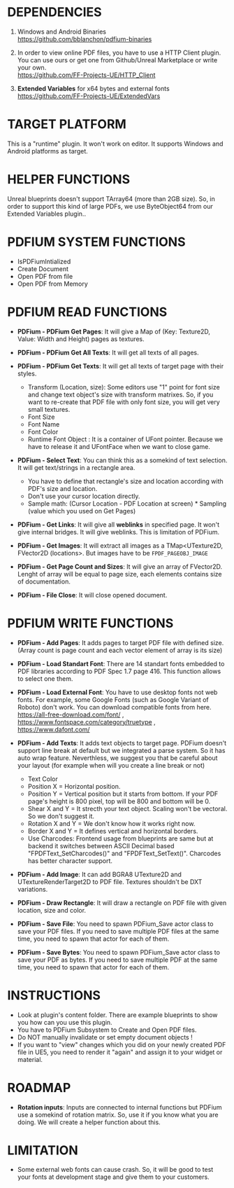 # DEPENDENCIES
1. Windows and Android Binaries<br />
https://github.com/bblanchon/pdfium-binaries

2. In order to view online PDF files, you have to use a HTTP Client plugin. You can use ours or get one from Github/Unreal Marketplace or write your own.<br />
https://github.com/FF-Projects-UE/HTTP_Client

3. <b>Extended Variables</b> for x64 bytes and external fonts<br />
https://github.com/FF-Projects-UE/ExtendedVars

# TARGET PLATFORM
This is a "runtime" plugin. It won't work on editor. It supports Windows and Android platforms as target.

# HELPER FUNCTIONS
Unreal blueprints doesn't support TArray64<uint8> (more than 2GB size). So, in order to support this kind of large PDFs, we use ByteObject64 from our Extended Variables plugin..

# PDFIUM SYSTEM FUNCTIONS
* IsPDFiumIntialized
* Create Document
* Open PDF from file
* Open PDF from Memory

# PDFIUM READ FUNCTIONS
* <b>PDFium - PDFium Get Pages</b>: It will give a Map of (Key: Texture2D, Value: Width and Height) pages as textures.
* <b>PDFium - PDFium Get All Texts</b>: It will get all texts of all pages.
* <b>PDFium - PDFium Get Texts</b>: It will get all texts of target page with their styles.
	* Transform (Location, size): Some editors use "1" point for font size and change text object's size with transform matrixes. So, if you want to re-create that PDF file with only font size, you will get very small textures.
	* Font Size
	* Font Name
	* Font Color
	* Runtime Font Object : It is a container of UFont pointer. Because we have to release it and UFontFace when we want to close game.

* <b>PDFium - Select Text</b>: You can think this as a somekind of text selection. It will get text/strings in a rectangle area.
	* You have to define that rectangle's size and location according with PDF's size and location.
	* Don't use your cursor location directly.
	* Sample math: (Cursor Location - PDF Location at screen) * Sampling (value which you used on Get Pages)

* <b>PDFium - Get Links</b>: It will give all <b>weblinks</b> in specified page. It won't give internal bridges. It will give weblinks. This is limitation of PDFium.
* <b>PDFium - Get Images</b>: It will extract all images as a TMap<UTexture2D, FVector2D (locations>. But images have to be ``FPDF_PAGEOBJ_IMAGE``
* <b>PDFium - Get Page Count and Sizes</b>: It will give an array of FVector2D. Lenght of array will be equal to page size, each elements contains size of documentation.
* <b>PDFium - File Close</b>: It will close opened document.

# PDFIUM WRITE FUNCTIONS
* <b>PDFium - Add Pages</b>: It adds pages to target PDF file with defined size. (Array count is page count and each vector element of array is its size)
* <b>PDFium - Load Standart Font</b>: There are 14 standart fonts embedded to PDF libraries according to PDF Spec 1.7 page 416. This function allows to select one them.
* <b>PDFium - Load External Font</b>: You have to use desktop fonts not web fonts. For example, some Google Fonts (such as Google Variant of Roboto) don't work. You can download compatible fonts from here. https://all-free-download.com/font/ , https://www.fontspace.com/category/truetype , https://www.dafont.com/
* <b>PDFium - Add Texts</b>: It adds text objects to target page. PDFium doesn't support line break at default but we integrated a parse system. So it has auto wrap feature. Neverthless, we suggest you that be careful about your layout (for example when will you create a line break or not)
	* Text Color
	* Position X = Horizontal position.
	* Position Y = Vertical position but it starts from bottom. If your PDF page's height is 800 pixel, top will be 800 and bottom will be 0.
	* Shear X and Y = It strecth your text object. Scaling won't be vectoral. So we don't suggest it.
	* Rotation X and Y = We don't know how it works right now.
	* Border X and Y = It defines vertical and horizontal borders.
	* Use Charcodes: Frontend usage from blueprints are same but at backend it switches between ASCII Decimal based "FPDFText_SetCharcodes()" and "FPDFText_SetText()". Charcodes has better character support.

* <b>PDFium - Add Image</b>: It can add BGRA8 UTexture2D and UTextureRenderTarget2D to PDF file. Textures shouldn't be DXT variations.
* <b>PDFium - Draw Rectangle</b>: It will draw a rectangle on PDF file with given location, size and color.
* <b>PDFium - Save File</b>: You need to spawn PDFium_Save actor class to save your PDF files. If you need to save multiple PDF files at the same time, you need to spawn that actor for each of them.
* <b>PDFium - Save Bytes</b>: You need to spawn PDFium_Save actor class to save your PDF as bytes. If you need to save multiple PDF at the same time, you need to spawn that actor for each of them.

# INSTRUCTIONS
* Look at plugin's content folder. There are example blueprints to show you how can you use this plugin.
* You have to PDFium Subsystem to Create and Open PDF files.
* Do NOT manually invalidate or set empty document objects !
* If you want to "view" changes which you did on your newly created PDF file in UE5, you need to render it "again" and assign it to your widget or material.

# ROADMAP
* <b>Rotation inputs</b>: Inputs are connected to internal functions but PDFium use a somekind of rotation matrix. So, use it if you know what you are doing. We will create a helper function about this.

# LIMITATION
* Some external web fonts can cause crash. So, it will be good to test your fonts at development stage and give them to your customers.